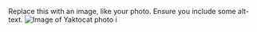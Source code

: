 Replace this with an image, like your photo. Ensure you include some alt-text.
![Image of Yaktocat](https://octodex.github.com/images/yaktocat.png)
photo i
